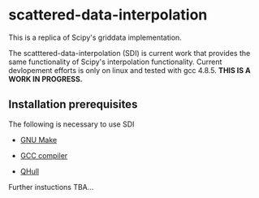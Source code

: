 # scattered-data-interpolation

This is a replica of Scipy's griddata implementation.

The scatttered-data-interpolation (SDI) is current work that provides the same functionality of Scipy's interpolation 
functionality. Current devlopement efforts is only on linux and tested with gcc 4.8.5.  **THIS IS A WORK IN PROGRESS.**

## Installation prerequisites

The following is necessary to use SDI

- [GNU Make][gmake] 

- [GCC compiler][gcc]

- [QHull][qhull]


[gmake]: https://www.gnu.org/software/make/
[gcc]: https://gcc.gnu.org/
[qhull]: http://www.qhull.org/

Further instuctions TBA...


